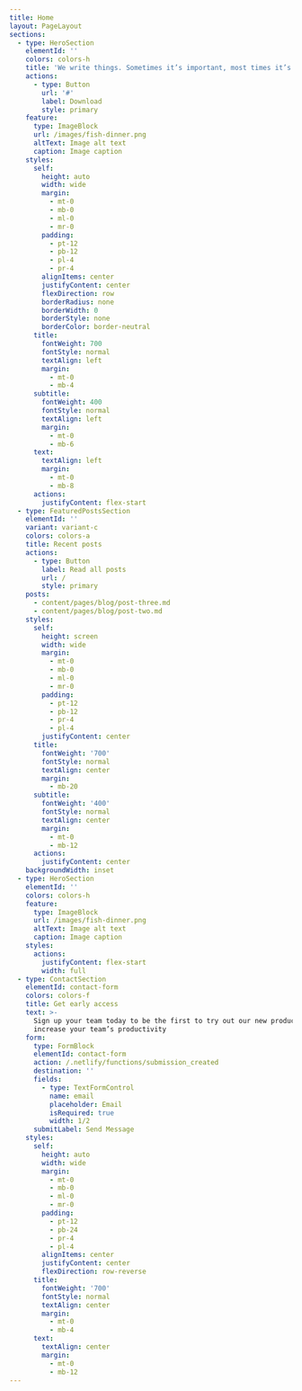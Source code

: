 ```yaml
---
title: Home
layout: PageLayout
sections:
  - type: HeroSection
    elementId: ''
    colors: colors-h
    title: 'We write things. Sometimes it’s important, most times it’s not.'
    actions:
      - type: Button
        url: '#'
        label: Download
        style: primary
    feature:
      type: ImageBlock
      url: /images/fish-dinner.png
      altText: Image alt text
      caption: Image caption
    styles:
      self:
        height: auto
        width: wide
        margin:
          - mt-0
          - mb-0
          - ml-0
          - mr-0
        padding:
          - pt-12
          - pb-12
          - pl-4
          - pr-4
        alignItems: center
        justifyContent: center
        flexDirection: row
        borderRadius: none
        borderWidth: 0
        borderStyle: none
        borderColor: border-neutral
      title:
        fontWeight: 700
        fontStyle: normal
        textAlign: left
        margin:
          - mt-0
          - mb-4
      subtitle:
        fontWeight: 400
        fontStyle: normal
        textAlign: left
        margin:
          - mt-0
          - mb-6
      text:
        textAlign: left
        margin:
          - mt-0
          - mb-8
      actions:
        justifyContent: flex-start
  - type: FeaturedPostsSection
    elementId: ''
    variant: variant-c
    colors: colors-a
    title: Recent posts
    actions:
      - type: Button
        label: Read all posts
        url: /
        style: primary
    posts:
      - content/pages/blog/post-three.md
      - content/pages/blog/post-two.md
    styles:
      self:
        height: screen
        width: wide
        margin:
          - mt-0
          - mb-0
          - ml-0
          - mr-0
        padding:
          - pt-12
          - pb-12
          - pr-4
          - pl-4
        justifyContent: center
      title:
        fontWeight: '700'
        fontStyle: normal
        textAlign: center
        margin:
          - mb-20
      subtitle:
        fontWeight: '400'
        fontStyle: normal
        textAlign: center
        margin:
          - mt-0
          - mb-12
      actions:
        justifyContent: center
    backgroundWidth: inset
  - type: HeroSection
    elementId: ''
    colors: colors-h
    feature:
      type: ImageBlock
      url: /images/fish-dinner.png
      altText: Image alt text
      caption: Image caption
    styles:
      actions:
        justifyContent: flex-start
        width: full
  - type: ContactSection
    elementId: contact-form
    colors: colors-f
    title: Get early access
    text: >-
      Sign up your team today to be the first to try out our new product to
      increase your team’s productivity
    form:
      type: FormBlock
      elementId: contact-form
      action: /.netlify/functions/submission_created
      destination: ''
      fields:
        - type: TextFormControl
          name: email
          placeholder: Email
          isRequired: true
          width: 1/2
      submitLabel: Send Message
    styles:
      self:
        height: auto
        width: wide
        margin:
          - mt-0
          - mb-0
          - ml-0
          - mr-0
        padding:
          - pt-12
          - pb-24
          - pr-4
          - pl-4
        alignItems: center
        justifyContent: center
        flexDirection: row-reverse
      title:
        fontWeight: '700'
        fontStyle: normal
        textAlign: center
        margin:
          - mt-0
          - mb-4
      text:
        textAlign: center
        margin:
          - mt-0
          - mb-12
---
```


